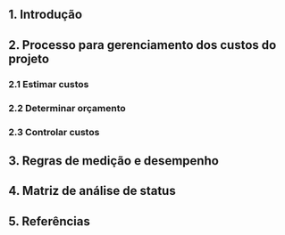 ## 1. Introdução

## 2. Processo para gerenciamento dos custos do projeto

### 2.1 Estimar custos

### 2.2 Determinar orçamento

### 2.3 Controlar custos

## 3. Regras de medição e desempenho

## 4. Matriz de análise de status

## 5. Referências